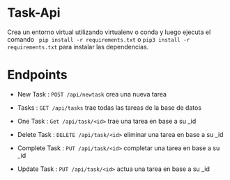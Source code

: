 # Task-Api

Crea un entorno virtual utilizando virtualenv o conda y luego ejecuta el comando ` pip install -r requirements.txt` o ` pip3 install -r requirements.txt ` para instalar las dependencias. 


# Endpoints

* New Task : `POST /api/newtask` crea una nueva tarea

* Tasks : `GET /api/tasks` trae todas las tareas de la base de datos

* One Task : `Get /api/task/<id>` trae una tarea en base a su _id

* Delete Task : `DELETE /api/task/<id>` eliminar una tarea en base a su _id

* Complete Task : `PUT /api/task/<id>` completar una tarea en base a su _id

* Update Task : `PUT /api/task/<id>` actua una tarea en base a su _id
